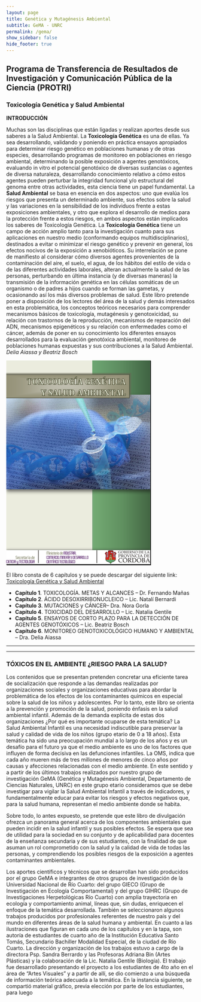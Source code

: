 ```yaml
---
layout: page
title: Genética y Mutagénesis Ambiental
subtitle: GeMA - UNRC
permalink: /gema/
show_sidebar: false
hide_footer: true
---
```


## Programa de Transferencia de Resultados de Investigación y Comunicación Pública de la Ciencia (PROTRI)

### Toxicología Genética y Salud Ambiental

__INTRODUCCIÓN__

Muchas son las disciplinas que están ligadas y realizan aportes desde sus saberes a la Salud Ambiental. La __Toxicología Genética__ es una de ellas. Ya sea desarrollando, validando y poniendo en práctica ensayos apropiados para determinar riesgo genético en poblaciones humanas y de otras especies, desarrollando programas de monitoreo en poblaciones en riesgo ambiental, determinando la posible exposición a agentes genotóxicos, evaluando in vitro el potencial genotóxico de diversas sustancias o agentes de diversa naturaleza, desarrollando conocimiento relativo a cómo estos agentes pueden perturbar la integridad funcional y/o estructural del genoma entre otras actividades, esta ciencia tiene un papel fundamental. La __Salud Ambiental__ se basa en esencia en dos aspectos: uno que evalúa los riesgos que presenta un determinado ambiente, sus efectos sobre la salud y las variaciones en la sensibilidad de los individuos frente a estas exposiciones ambientales, y otro que explora el desarrollo de medios para la protección frente a estos riesgos, en ambos aspectos están implicados los saberes de Toxicología Genética.
La __Toxicología Genética__ tiene un campo de acción amplio tanto para la investigación cuanto para sus aplicaciones en nuestro medio (conformando equipos multidisciplinarios), destinados a evitar o minimizar el riesgo genético y prevenir en general, los efectos nocivos de la exposición a xenobióticos. Su interrelación se pone de manifiesto al considerar cómo diversos agentes provenientes de la contaminación del aire, el suelo, el agua, de los hábitos del
estilo de vida o de las diferentes actividades laborales, alteran actualmente la salud de las personas, perturbando en última instancia (y de diversas maneras) la transmisión de la información genética en las células somáticas de un organismo o de padres a hijos cuando se forman las gametas, y ocasionando así los más diversos problemas de salud. Este libro pretende poner a disposición de los lectores del área de la salud y demás interesados en esta problemática, los conceptos teóricos necesarios para comprender mecanismos básicos de toxicología, mutagénesis y genotoxicidad, su relación con trastornos de la reproducción, mecanismos de reparación del ADN, mecanismos epigenéticos y su relación con enfermedades como el cáncer, además de poner en su conocimiento los diferentes ensayos desarrollados para la evaluación genotóxica ambiental, monitoreo de poblaciones humanas expuestas y sus contribuciones a la Salud Ambiental.
_Delia Aiassa y Beatriz Bosch_

![enlace en línea](/img/libro-toxicologia.png)

El libro consta de 6 capítulos y se puede descargar del siguiente link: <a href="/tequieroverde/archivos/2015-Toxicologia.pdf">Toxicología Genética y Salud Ambiental </a>
- __Capítulo 1__. TOXICOLOGÍA. METAS Y ALCANCES – Dr. Fernando Mañas
- __Capítulo 2__. ÁCIDO DESOXIRRIBONUCLEICO – Lic. Natalí Bernardi
- __Capítulo 3__. MUTACIONES y CÁNCER– Dra. Nora Gorla
- __Capítulo 4__. TOXICIDAD DEL DESARROLLO – Lic. Natalia Gentile
- __Capítulo 5__. ENSAYOS DE CORTO PLAZO PARA LA DETECCIÓN DE AGENTES GENOTÓXICOS – Lic. Beatriz Bosch
- __Capítulo 6__. MONITOREO GENOTOXICOLÓGICO HUMANO Y AMBIENTAL – Dra. Delia Aiassa

---
---

### TÓXICOS EN EL AMBIENTE ¿RIESGO PARA LA SALUD?




Los contenidos que se presentan pretenden concretar una eficiente tarea de socialización que responde a las demandas realizadas por organizaciones sociales y organizaciones educativas para abordar la problemática de los efectos de los contaminantes químicos en especial sobre la salud de los niños y adolescentes. Por lo tanto, este libro se orienta a la prevención y promoción de la salud, poniendo énfasis en la salud ambiental infantil.
Además de la demanda explícita de estas dos organizaciones ¿Por qué es importante ocuparse de esta temática? La Salud Ambiental Infantil es una necesidad indiscutible para preservar la salud y calidad de vida de los niños (grupo etario de 0 a 18 años). Esta temática ha sido una preocupación mundial a lo largo de los años y es un desafío para el futuro ya que el medio ambiente es uno de los factores que influyen de forma decisiva en las defunciones infantiles. La OMS, indica que cada año mueren más de tres millones de menores de cinco años por causas y afecciones relacionadas con el medio ambiente.
En este sentido y a partir de los últimos trabajos realizados por nuestro grupo de investigación GeMA (Genética y Mutagénesis Ambiental, Departamento de Ciencias Naturales, UNRC) en este grupo etario consideramos que se debe investigar para vigilar la Salud Ambiental Infantil a través de indicadores, y fundamentalmente educar para evitar los riesgos y efectos negativos que, para la salud humana, representan el medio ambiente donde se habita.

Sobre todo, lo antes expuesto, se pretende que este libro de divulgación ofrezca un panorama general acerca de los componentes ambientales que pueden incidir en la salud infantil y sus posibles efectos. Se espera que sea de utilidad para la sociedad en su conjunto y de aplicabilidad para docentes de la enseñanza secundaria y de sus estudiantes, con la finalidad de que asuman un rol comprometido con la salud y la calidad de vida de todas las personas, y comprendiendo los posibles riesgos de la exposición a agentes contaminantes ambientales.

Los aportes científicos y técnicos que se desarrollan han sido producidos por el grupo GeMA e integrantes de otros grupos de investigación de la Universidad Nacional de Río Cuarto: del grupo GIECO (Grupo de Investigación en Ecología Comportamental) y del grupo GIHRC (Grupo de Investigaciones Herpetológicas Río Cuarto) con amplia trayectoria en ecología y comportamiento animal, líneas que, sin dudas, enriquecen el enfoque de la temática desarrollada.
También se seleccionaron algunos trabajos producidos por profesionales referentes de nuestro país y del mundo en diferentes áreas de la salud humana y ambiental. En cuanto a las ilustraciones que figuran en cada uno de los capítulos y en la tapa, son autoría de estudiantes de cuarto año de la Institución Educativa Santo Tomás, Secundario Bachiller Modalidad Especial, de la ciudad de Río Cuarto. La dirección y organización de los trabajos estuvo a cargo de la directora Psp. Sandra Berrardo y las Profesoras Adriana Bin (Artes Plásticas) y la colaboración de la Lic. Natalia Gentile (Biología). El trabajo fue desarrollado presentando el proyecto a los estudiantes de 4to año en el área de “Artes Visuales” y a partir de allí, se dio comienzo a una búsqueda de información teórica adecuada a la temática. En la instancia siguiente, se compartió material gráfico, previa elección por parte de los estudiantes, para luego
